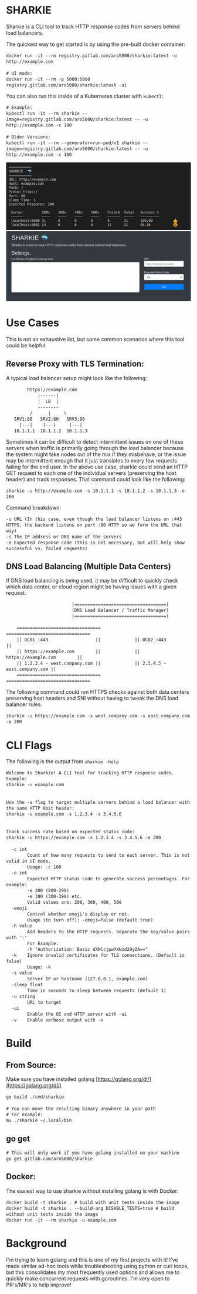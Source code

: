 # SHARKIE
Sharkie is a CLI tool to track HTTP response codes from servers behind load balancers.

The quickest way to get started is by using the pre-built docker container:
```
docker run -it --rm registry.gitlab.com/aro5000/sharkie:latest -u http://example.com

# UI mode:
docker run -it --rm -p 5000:5000 registry.gitlab.com/aro5000/sharkie:latest -ui
```

You can also run this inside of a Kubernetes cluster with `kubectl`:
```
# Example:
kubectl run -it --rm sharkie --image=registry.gitlab.com/aro5000/sharkie:latest -- -u http://example.com -c 100

# Older Versions:
kubectl run -it --rm --generator=run-pod/v1 sharkie --image=registry.gitlab.com/aro5000/sharkie:latest -- -u http://example.com -c 100
```

![Example image](./docs/EXAMPLE.png)
![Example UI](./docs/UI.png)

# Use Cases
This is not an exhaustive list, but some common scenarios where this tool could be helpful.
## Reverse Proxy with TLS Termination:
A typical load balancer setup might look like the following:
```
        https://example.com
            |------|
            |  LB  |
            --------
         /      |     \
   SRV1:80   SRV2:80   SRV3:80
     |---|    |---|     |---|
   10.1.1.1  10.1.1.2  10.1.1.3
```

Sometimes it can be difficult to detect intermittent issues on one of these servers when traffic is primarily going through the load balancer because the system might take nodes out of the mix if they misbehave, or the issue may be intermittent enough that it just translates to every few requests failing for the end user. In the above use case, sharkie could send an HTTP GET request to each one of the individual servers (preserving the host header) and track responses. That command could look like the following:
```
sharkie -u http://example.com -s 10.1.1.1 -s 10.1.1.2 -s 10.1.1.3 -e 200
```
Command breakdown:
```
-u URL (In this case, even though the load balancer listens on :443 HTTPS, the backend listens on port :80 HTTP so we form the URL that way)
-s The IP address or DNS name of the servers
-e Expected response code (this is not necessary, but will help show successful vs. failed requests)
```

## DNS Load Balancing (Multiple Data Centers)
If DNS load balancing is being used, it may be difficult to quickly check which data center, or cloud region might be having issues with a given request.
```
                         (===================================)
                         (DNS Load Balancer / Traffic Manager)
                         (===================================)

    ================================             ================================
    || DC01 :443                  ||             || DC02 :443                  ||
    || https://example.com        ||             || https://example.com        ||
    || 1.2.3.4 - west.company.com ||             || 2.3.4.5 - east.company.com ||
    ================================             ================================
```
The following command could run HTTPS checks against both data centers preserving host headers and SNI without having to tweak the DNS load balancer rules:
```
sharkie -u https://example.com -s west.company.com -s east.company.com -e 200
```

# CLI Flags
The following is the output from ```sharkie -help```
```
Welcome to Sharkie! A CLI tool for tracking HTTP response codes.
Example:
sharkie -u example.com


Use the -s flag to target multiple servers behind a load balancer with the same HTTP Host header:
sharkie -u example.com -s 1.2.3.4 -s 3.4.5.6


Track success rate based on expected status code:
sharkie -u https://example.com -s 1.2.3.4 -s 3.4.5.6 -e 200

  -c int
        Count of how many requests to send to each server. This is not valid in UI mode.
        Usage: -c 100
  -e int
        Expected HTTP status code to generate success percentages. For example:
        -e 200 (200-299)
        -e 300 (300-399) etc.
        Valid values are: 200, 300, 400, 500
  -emoji
        Control whether emoji's display or not.
        Usage (to turn off): -emoji=false (default true)
  -h value
        Add headers to the HTTP requests. Separate the key/value pairs with ':'
        For Example:
        -h "Authorization: Basic dXNlcjpwYXNzd29yZA=="
  -k    Ignore invalid certificates for TLS connections. (Default is false)
        Usage: -k
  -s value
        Server IP or hostname (127.0.0.1, example.com)
  -sleep float
        Time in seconds to sleep between requests (default 1)
  -u string
        URL to target
  -ui
        Enable the UI and HTTP server with -ui
  -v    Enable verbose output with -v
```

# Build
## From Source:
Make sure you have installed golang [https://golang.org/dl/](https://golang.org/dl/)
```
go build ./cmd/sharkie

# You can move the resulting binary anywhere in your path
# For example:
mv ./sharkie ~/.local/bin
```

## go get
```
# This will only work if you have golang installed on your machine
go get gitlab.com/aro5000/sharkie
```

## Docker:
The easiest way to use sharkie without installing golang is with Docker:
```
docker build -t sharkie . # build with unit tests inside the image
docker build -t sharkie . --build-arg DISABLE_TESTS=true # build without unit tests inside the image
docker run -it --rm sharkie -u example.com
```

# Background
I'm trying to learn golang and this is one of my first projects with it! I've made similar ad-hoc tools while troubleshooting using python or curl loops, but this consolidates my most frequently used options and allows me to quickly make concurrent requests with goroutines. I'm very open to PR's/MR's to help improve!
